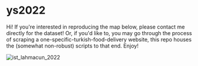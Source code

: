 # ys2022

Hi! If you're interested in reproducing the map below, please contact me directly for the dataset! 
Or, if you'd like to, you may go through the process of scraping a one-specific-turkish-food-delivery website, this repo houses the (somewhat non-robust) scripts to that end. Enjoy!



![ist_lahmacun_2022](https://user-images.githubusercontent.com/74147629/153655035-7d1a18c6-ae48-4d8b-973e-b6bcb8b08a07.jpeg?raw=true)

